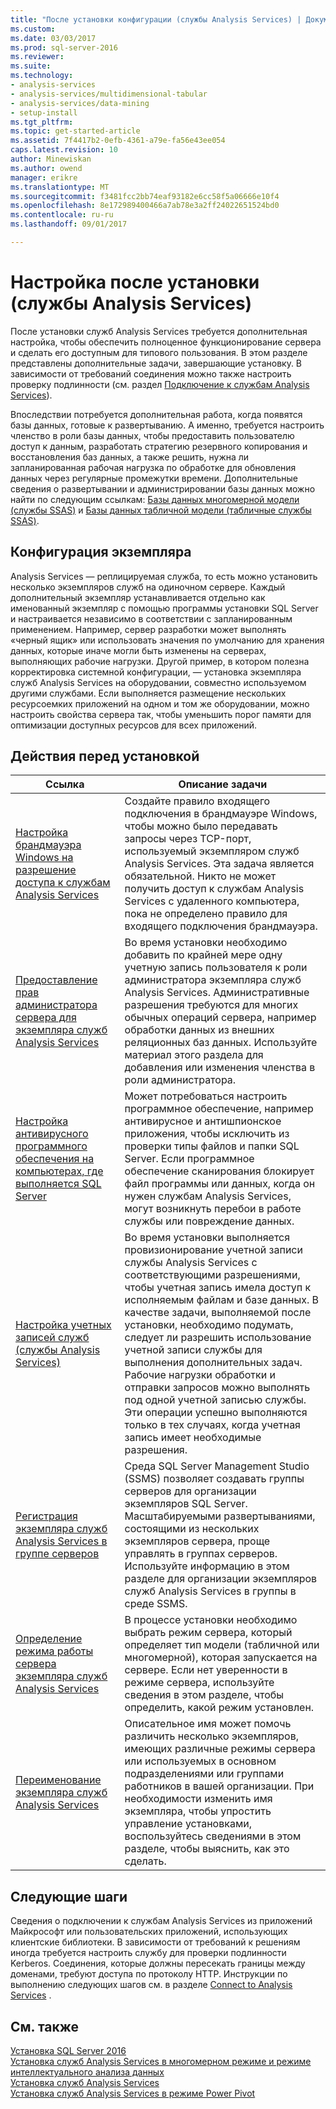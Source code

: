 ```yaml
---
title: "После установки конфигурации (службы Analysis Services) | Документы Microsoft"
ms.custom: 
ms.date: 03/03/2017
ms.prod: sql-server-2016
ms.reviewer: 
ms.suite: 
ms.technology:
- analysis-services
- analysis-services/multidimensional-tabular
- analysis-services/data-mining
- setup-install
ms.tgt_pltfrm: 
ms.topic: get-started-article
ms.assetid: 7f4417b2-0efb-4361-a79e-fa56e43ee054
caps.latest.revision: 10
author: Minewiskan
ms.author: owend
manager: erikre
ms.translationtype: MT
ms.sourcegitcommit: f3481fcc2bb74eaf93182e6cc58f5a06666e10f4
ms.openlocfilehash: 8e172989400466a7ab78e3a2ff24022651524bd0
ms.contentlocale: ru-ru
ms.lasthandoff: 09/01/2017

---
```

# <a name="post-install-configuration-analysis-services"></a>Настройка после установки (службы Analysis Services)
  После установки служб Analysis Services требуется дополнительная настройка, чтобы обеспечить полноценное функционирование сервера и сделать его доступным для типового пользования. В этом разделе представлены дополнительные задачи, завершающие установку. В зависимости от требований соединения можно также настроить проверку подлинности (см. раздел [Подключение к службам Analysis Services](../../analysis-services/instances/connect-to-analysis-services.md)).  
  
 Впоследствии потребуется дополнительная работа, когда появятся базы данных, готовые к развертыванию. А именно, требуется настроить членство в роли базы данных, чтобы предоставить пользователю доступ к данным, разработать стратегию резервного копирования и восстановления баз данных, а также решить, нужна ли запланированная рабочая нагрузка по обработке для обновления данных через регулярные промежутки времени. Дополнительные сведения о развертывании и администрировании базы данных можно найти по следующим ссылкам: [Базы данных многомерной модели (службы SSAS)](../../analysis-services/multidimensional-models/multidimensional-model-databases-ssas.md) и [Базы данных табличной модели (табличные службы SSAS)](../../analysis-services/tabular-models/tabular-model-databases-ssas-tabular.md).  
  
## <a name="instance-configuration"></a>Конфигурация экземпляра  
 Analysis Services — реплицируемая служба, то есть можно установить несколько экземпляров служб на одиночном сервере. Каждый дополнительный экземпляр устанавливается отдельно как именованный экземпляр с помощью программы установки SQL Server и настраивается независимо в соответствии с запланированным применением. Например, сервер разработки может выполнять «черный ящик» или использовать значения по умолчанию для хранения данных, которые иначе могли быть изменены на серверах, выполняющих рабочие нагрузки. Другой пример, в котором полезна корректировка системной конфигурации, — установка экземпляра служб Analysis Services на оборудовании, совместно используемом другими службами. Если выполняется размещение нескольких ресурсоемких приложений на одном и том же оборудовании, можно настроить свойства сервера так, чтобы уменьшить порог памяти для оптимизации доступных ресурсов для всех приложений.  
  
## <a name="post-installation-tasks"></a>Действия перед установкой  
  
|Ссылка|Описание задачи|  
|----------|----------------------|  
|[Настройка брандмауэра Windows на разрешение доступа к службам Analysis Services](../../analysis-services/instances/configure-the-windows-firewall-to-allow-analysis-services-access.md)|Создайте правило входящего подключения в брандмауэре Windows, чтобы можно было передавать запросы через TCP-порт, используемый экземпляром служб Analysis Services. Эта задача является обязательной. Никто не может получить доступ к службам Analysis Services с удаленного компьютера, пока не определено правило для входящего подключения брандмауэра.|  
|[Предоставление прав администратора сервера для экземпляра служб Analysis Services](../../analysis-services/instances/grant-server-admin-rights-to-an-analysis-services-instance.md)|Во время установки необходимо добавить по крайней мере одну учетную запись пользователя к роли администратора экземпляра служб Analysis Services. Административные разрешения требуются для многих обычных операций сервера, например обработки данных из внешних реляционных баз данных. Используйте материал этого раздела для добавления или изменения членства в роли администратора.|
|[Настройка антивирусного программного обеспечения на компьютерах, где выполняется SQL Server](https://support.microsoft.com/kb/309422) |Может потребоваться настроить программное обеспечение, например антивирусное и антишпионское приложения, чтобы исключить из проверки типы файлов и папки SQL Server. Если программное обеспечение сканирования блокирует файл программы или данных, когда он нужен службам Analysis Services, могут возникнуть перебои в работе службы или повреждение данных. |
|[Настройка учетных записей служб (службы Analysis Services)](../../analysis-services/instances/configure-service-accounts-analysis-services.md)|Во время установки выполняется провизионирование учетной записи службы Analysis Services с соответствующими разрешениями, чтобы учетная запись имела доступ к исполняемым файлам и базе данных. В качестве задачи, выполняемой после установки, необходимо подумать, следует ли разрешить использование учетной записи службы для выполнения дополнительных задач. Рабочие нагрузки обработки и отправки запросов можно выполнять под одной учетной записью службы. Эти операции успешно выполняются только в тех случаях, когда учетная запись имеет необходимые разрешения.|  
|[Регистрация экземпляра служб Analysis Services в группе серверов](../../analysis-services/instances/register-an-analysis-services-instance-in-a-server-group.md)|Среда SQL Server Management Studio (SSMS) позволяет создавать группы серверов для организации экземпляров SQL Server. Масштабируемыми развертываниями, состоящими из нескольких экземпляров сервера, проще управлять в группах серверов. Используйте информацию в этом разделе для организации экземпляров служб Analysis Services в группы в среде SSMS.|  
|[Определение режима работы сервера экземпляра служб Analysis Services](../../analysis-services/instances/determine-the-server-mode-of-an-analysis-services-instance.md)|В процессе установки необходимо выбрать режим сервера, который определяет тип модели (табличной или многомерной), которая запускается на сервере. Если нет уверенности в режиме сервера, используйте сведения в этом разделе, чтобы определить, какой режим установлен.|  
|[Переименование экземпляра служб Analysis Services](../../analysis-services/instances/rename-an-analysis-services-instance.md)|Описательное имя может помочь различить несколько экземпляров, имеющих различные режимы сервера или используемых в основном подразделениями или группами работников в вашей организации. При необходимости изменить имя экземпляра, чтобы упростить управление установками, воспользуйтесь сведениями в этом разделе, чтобы выяснить, как это сделать.|  
  
## <a name="next-steps"></a>Следующие шаги  
 Сведения о подключении к службам Analysis Services из приложений Майкрософт или пользовательских приложений, использующих клиентские библиотеки. В зависимости от требований к решениям иногда требуется настроить службу для проверки подлинности Kerberos. Соединения, которые должны пересекать границы между доменами, требуют доступа по протоколу HTTP. Инструкции по выполнению следующих шагов см. в разделе [Connect to Analysis Services](../../analysis-services/instances/connect-to-analysis-services.md) .  
  
## <a name="see-also"></a>См. также  
 [Установка SQL Server 2016](../../database-engine/install-windows/installation-for-sql-server-2016.md)   
 [Установка служб Analysis Services в многомерном режиме и режиме интеллектуального анализа данных](http://msdn.microsoft.com/library/8a1f33e8-2bd6-4fb8-bd46-c86f2a067f60)   
 [Установка служб Analysis Services](../../analysis-services/instances/install-windows/install-analysis-services.md)   
 [Установка служб Analysis Services в режиме Power Pivot](../../analysis-services/instances/install-windows/install-analysis-services-in-power-pivot-mode.md)  
  
  
